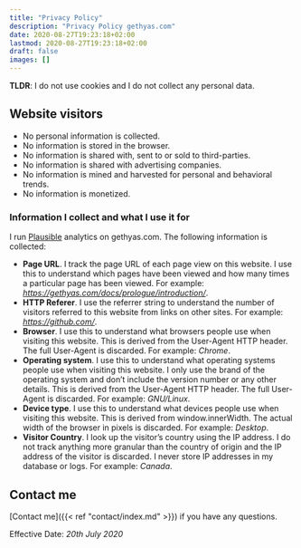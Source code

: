 ```yaml
---
title: "Privacy Policy"
description: "Privacy Policy gethyas.com"
date: 2020-08-27T19:23:18+02:00
lastmod: 2020-08-27T19:23:18+02:00
draft: false
images: []
---
```


__TLDR__: I do not use cookies and I do not collect any personal data.

## Website visitors

- No personal information is collected.
- No information is stored in the browser.
- No information is shared with, sent to or sold to third-parties.
- No information is shared with advertising companies.
- No information is mined and harvested for personal and behavioral trends.
- No information is monetized.

### Information I collect and what I use it for

I run [Plausible](https://plausible.io/) analytics on gethyas.com. The following information is collected:

- __Page URL__. I track the page URL of each page view on this website. I use this to understand which pages have been viewed and how many times a particular page has been viewed. For example: _https://gethyas.com/docs/prologue/introduction/_.
- __HTTP Referer__. I use the referrer string to understand the number of visitors referred to this website from links on other sites. For example: _https://github.com/_.
- __Browser__. I use this to understand what browsers people use when visiting this website. This is derived from the User-Agent HTTP header. The full User-Agent is discarded. For example: _Chrome_.
- __Operating system__. I use this to understand what operating systems people use when visiting this website. I only use the brand of the operating system and don’t include the version number or any other details. This is derived from the User-Agent HTTP header. The full User-Agent is discarded. For example: _GNU/Linux_.
- __Device type__. I use this to understand what devices people use when visiting this website. This is derived from window.innerWidth. The actual width of the browser in pixels is discarded. For example: _Desktop_.
- __Visitor Country__. I look up the visitor’s country using the IP address. I do not track anything more granular than the country of origin and the IP address of the visitor is discarded. I never store IP addresses in my database or logs. For example: _Canada_.

## Contact me

[Contact me]({{< ref "contact/index.md" >}}) if you have any questions.

Effective Date: _20th July 2020_
